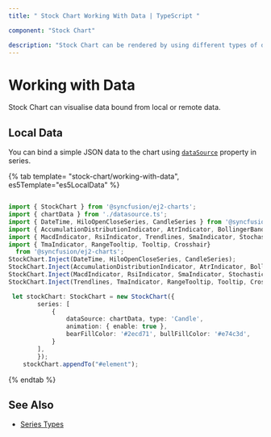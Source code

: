 ```yaml
---
title: " Stock Chart Working With Data | TypeScript "

component: "Stock Chart"

description: "Stock Chart can be rendered by using different types of data source. They are called local data, remote data and empty points. "
---
```

<!-- markdownlint-disable MD036 -->

# Working with Data

Stock Chart can visualise data bound from local or remote data.

## Local Data

You can bind a simple JSON data to the chart using
[`dataSource`](../api/stock-chart/stockSeriesModel/#datasource) property in series.

{% tab template= "stock-chart/working-with-data", es5Template="es5LocalData" %}

```typescript

import { StockChart } from '@syncfusion/ej2-charts';
import { chartData } from './datasource.ts';
import { DateTime, HiloOpenCloseSeries, CandleSeries } from '@syncfusion/ej2-charts';
import { AccumulationDistributionIndicator, AtrIndicator, BollingerBands, EmaIndicator, MomentumIndicator } from '@syncfusion/ej2-charts';
import { MacdIndicator, RsiIndicator, Trendlines, SmaIndicator, StochasticIndicator, Export } from '@syncfusion/ej2-charts';
import { TmaIndicator, RangeTooltip, Tooltip, Crosshair}
  from '@syncfusion/ej2-charts';
StockChart.Inject(DateTime, HiloOpenCloseSeries, CandleSeries);
StockChart.Inject(AccumulationDistributionIndicator, AtrIndicator, BollingerBands, EmaIndicator, MomentumIndicator);
StockChart.Inject(MacdIndicator, RsiIndicator, SmaIndicator, StochasticIndicator);
StockChart.Inject(Trendlines, TmaIndicator, RangeTooltip, Tooltip, Crosshair, Export);

 let stockChart: StockChart = new StockChart({
        series: [
            {
                dataSource: chartData, type: 'Candle',
                animation: { enable: true },
                bearFillColor: '#2ecd71', bullFillColor: '#e74c3d',
            }
        ],
        });
    stockChart.appendTo("#element");

```

{% endtab %}

## See Also

* [Series Types](./series-types/)
